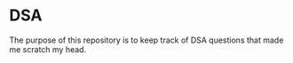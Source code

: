 # DSA
The purpose of this repository is to keep track of DSA questions that made me scratch my head. 
